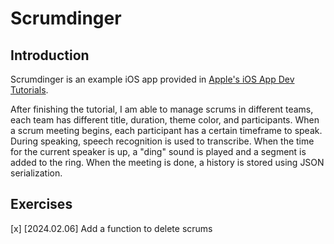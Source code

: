 #  Scrumdinger

## Introduction

Scrumdinger is an example iOS app provided in [Apple's iOS App Dev Tutorials](https://developer.apple.com/tutorials/app-dev-training/getting-started-with-scrumdinger).

After finishing the tutorial, I am able to manage scrums in different teams, each team has different title, duration, theme color, and participants. When a scrum meeting begins, each participant has a certain timeframe to speak. During speaking, speech recognition is used to transcribe. When the time for the current speaker is up, a "ding" sound is played and a segment is added to the ring. When the meeting is done, a history is stored using JSON serialization. 

## Exercises

[x] [2024.02.06] Add a function to delete scrums
